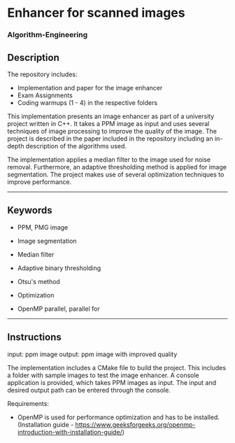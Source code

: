 # Enhancer for scanned images

### Algorithm-Engineering

## Description

The repository includes:

- Implementation and paper for the image enhancer
- Exam Assignments
- Coding warmups (1 - 4) in the respective folders

This implementation presents an image enhancer as part of a university project written in C++. It takes a PPM image as input and uses several techniques of image processing to improve the quality of the image. The project is described in the paper included in the repository including an in-depth description of the algorithms used.

The implementation applies a median filter to the image used for noise removal.
Furthermore, an adaptive thresholding method is applied for image segmentation.
The project makes use of several optimization techniques to improve performance.

---

## Keywords

- PPM, PMG image

- Image segmentation
- Median filter

- Adaptive binary thresholding
- Otsu's method

- Optimization
- OpenMP parallel, parallel for

---

## Instructions

input: ppm image
output: ppm image with improved quality

The implementation includes a CMake file to build the project.
This includes a folder with sample images to test the image enhancer.
A console application is provided, which takes PPM images as input.
The input and desired output path can be entered through the console.

Requirements:

- OpenMP is used for performance optimization and has to be installed.
  (Installation guide - https://www.geeksforgeeks.org/openmp-introduction-with-installation-guide/)

